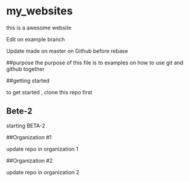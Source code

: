 # my_websites

this is a awesome website

Edit on example branch

Update made on master on Github before rebase

##purpose
the purpose of this file is to examples on how to use git and github together

##getting started

to get started , clone this repo first

## Bete-2

starting BETA-2

##Organization #1

update repo in organization 1

##Organization #2

update repo in organization 2


